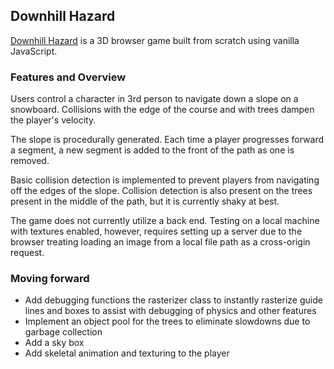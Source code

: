## Downhill Hazard

[Downhill Hazard](https://axadn.github.io/downhill-hazard/) is a 3D browser game built from scratch using vanilla JavaScript.


### Features and Overview
Users control a character in 3rd person to navigate down a slope on a snowboard.
Collisions with the edge of the course and with trees dampen the player's velocity.

The slope is procedurally generated. Each time a player progresses forward a segment,
a new segment is added to the front of the path as one is removed.

Basic collision detection is implemented to prevent players from navigating off the edges of the slope.
Collision detection is also present on the trees present in the middle of the path, but it is currently shaky at best.

The game does not currently utilize a back end. Testing on a local machine with textures enabled, however,
requires setting up a server due to the browser treating loading an image from a local file path as a cross-origin request.


### Moving forward
- Add debugging functions the rasterizer class to instantly rasterize guide lines and boxes to
assist with debugging of physics and other features
- Implement an object pool for the trees to eliminate slowdowns due to garbage collection
- Add a sky box
- Add skeletal animation and texturing to the player

